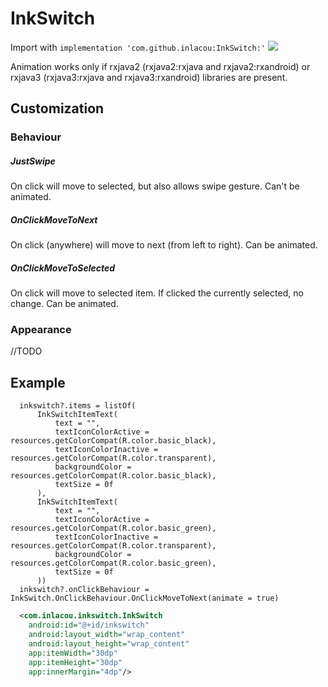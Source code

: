 # InkSwitch

Import with `implementation 'com.github.inlacou:InkSwitch:'` [![](https://jitpack.io/v/inlacou/InkSwitch.svg)](https://jitpack.io/#inlacou/InkSwitch)

Animation works only if rxjava2 (rxjava2:rxjava and rxjava2:rxandroid) or rxjava3 (rxjava3:rxjava and rxjava3:rxandroid) libraries are present.

## Customization

### Behaviour

##### JustSwipe
On click will move to selected, but also allows swipe gesture.
Can't be animated.

##### OnClickMoveToNext
On click (anywhere) will move to next (from left to right).
Can be animated.

##### OnClickMoveToSelected
On click will move to selected item. If clicked the currently selected, no change.
Can be animated.

### Appearance

//TODO

## Example

```Kt
  inkswitch?.items = listOf(
      InkSwitchItemText(
          text = "",
          textIconColorActive = resources.getColorCompat(R.color.basic_black),
          textIconColorInactive = resources.getColorCompat(R.color.transparent),
          backgroundColor = resources.getColorCompat(R.color.basic_black),
          textSize = 0f
      ),
      InkSwitchItemText(
          text = "",
          textIconColorActive = resources.getColorCompat(R.color.basic_green),
          textIconColorInactive = resources.getColorCompat(R.color.transparent),
          backgroundColor = resources.getColorCompat(R.color.basic_green),
          textSize = 0f
      ))
  inkswitch?.onClickBehaviour = InkSwitch.OnClickBehaviour.OnClickMoveToNext(animate = true)
```

```xml
  <com.inlacou.inkswitch.InkSwitch
    android:id="@+id/inkswitch"
    android:layout_width="wrap_content"
    android:layout_height="wrap_content"
    app:itemWidth="30dp"
    app:itemHeight="30dp"
    app:innerMargin="4dp"/>
```

